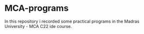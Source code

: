 # MCA-programs
In this repository i recorded some practical programs in the Madras University - MCA C22 ide course.
